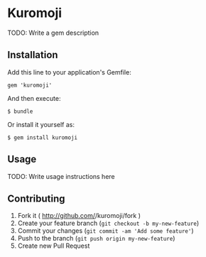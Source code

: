# Kuromoji

TODO: Write a gem description

## Installation

Add this line to your application's Gemfile:

    gem 'kuromoji'

And then execute:

    $ bundle

Or install it yourself as:

    $ gem install kuromoji

## Usage

TODO: Write usage instructions here

## Contributing

1. Fork it ( http://github.com/<my-github-username>/kuromoji/fork )
2. Create your feature branch (`git checkout -b my-new-feature`)
3. Commit your changes (`git commit -am 'Add some feature'`)
4. Push to the branch (`git push origin my-new-feature`)
5. Create new Pull Request
